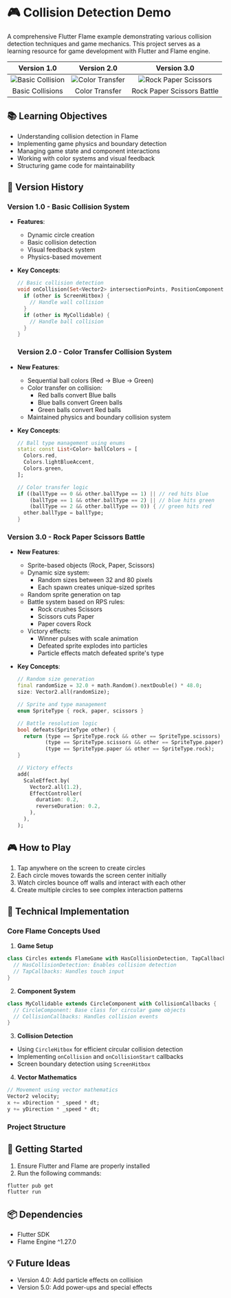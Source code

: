 # 🎮 Collision Detection Demo

A comprehensive Flutter Flame example demonstrating various collision detection techniques and game mechanics. This project serves as a learning resource for game development with Flutter and Flame engine.

| Version 1.0 | Version 2.0 | Version 3.0 |
|:-----------:|:-----------:|:-----------:|
| ![Basic Collision](https://github.com/user-attachments/assets/01ab4ef8-2cfd-498c-8e99-c997149f6c33) | ![Color Transfer](https://github.com/user-attachments/assets/059beebd-9858-4c42-b119-80fd825218dd) | ![Rock Paper Scissors](your_new_gif_url_here) |
| Basic Collisions | Color Transfer | Rock Paper Scissors Battle |

## 📚 Learning Objectives

- Understanding collision detection in Flame
- Implementing game physics and boundary detection
- Managing game state and component interactions
- Working with color systems and visual feedback
- Structuring game code for maintainability

## 🚀 Version History

### Version 1.0 - Basic Collision System

- **Features**:
  - Dynamic circle creation
  - Basic collision detection
  - Visual feedback system
  - Physics-based movement
- **Key Concepts**:

  ```dart
  // Basic collision detection
  void onCollision(Set<Vector2> intersectionPoints, PositionComponent other) {
    if (other is ScreenHitbox) {
      // Handle wall collision
    }
    if (other is MyCollidable) {
      // Handle ball collision
    }
  }
  ```

  ### Version 2.0 - Color Transfer Collision System

- **New Features**:
  - Sequential ball colors (Red → Blue → Green)
  - Color transfer on collision:
    - Red balls convert Blue balls
    - Blue balls convert Green balls
    - Green balls convert Red balls
  - Maintained physics and boundary collision system
- **Key Concepts**:

  ```dart
  // Ball type management using enums
  static const List<Color> ballColors = [
    Colors.red,
    Colors.lightBlueAccent,
    Colors.green,
  ];

  // Color transfer logic
  if ((ballType == 0 && other.ballType == 1) || // red hits blue
      (ballType == 1 && other.ballType == 2) || // blue hits green
      (ballType == 2 && other.ballType == 0)) { // green hits red
    other.ballType = ballType;
  }
  ```

### Version 3.0 - Rock Paper Scissors Battle

- **New Features**:
  - Sprite-based objects (Rock, Paper, Scissors)
  - Dynamic size system:
    - Random sizes between 32 and 80 pixels
    - Each spawn creates unique-sized sprites
  - Random sprite generation on tap
  - Battle system based on RPS rules:
    - Rock crushes Scissors
    - Scissors cuts Paper
    - Paper covers Rock
  - Victory effects:
    - Winner pulses with scale animation
    - Defeated sprite explodes into particles
    - Particle effects match defeated sprite's type

- **Key Concepts**:

  ```dart
  // Random size generation
  final randomSize = 32.0 + math.Random().nextDouble() * 48.0;
  size: Vector2.all(randomSize);

  // Sprite and type management
  enum SpriteType { rock, paper, scissors }

  // Battle resolution logic
  bool defeats(SpriteType other) {
    return (type == SpriteType.rock && other == SpriteType.scissors) ||
           (type == SpriteType.scissors && other == SpriteType.paper) ||
           (type == SpriteType.paper && other == SpriteType.rock);
  }

  // Victory effects
  add(
    ScaleEffect.by(
      Vector2.all(1.2),
      EffectController(
        duration: 0.2,
        reverseDuration: 0.2,
      ),
    ),
  );

  ```

## 🎮 How to Play

1. Tap anywhere on the screen to create circles
2. Each circle moves towards the screen center initially
3. Watch circles bounce off walls and interact with each other
4. Create multiple circles to see complex interaction patterns

## 🔧 Technical Implementation

### Core Flame Concepts Used

1. **Game Setup**

```dart
class Circles extends FlameGame with HasCollisionDetection, TapCallbacks {
  // HasCollisionDetection: Enables collision detection
  // TapCallbacks: Handles touch input
}
```

2. **Component System**

```dart
class MyCollidable extends CircleComponent with CollisionCallbacks {
  // CircleComponent: Base class for circular game objects
  // CollisionCallbacks: Handles collision events
}
```

3. **Collision Detection**

- Using `CircleHitbox` for efficient circular collision detection
- Implementing `onCollision` and `onCollisionStart` callbacks
- Screen boundary detection using `ScreenHitbox`

4. **Vector Mathematics**

```dart
// Movement using vector mathematics
Vector2 velocity;
x += xDirection * _speed * dt;
y += yDirection * _speed * dt;
```

### Project Structure

## 🚀 Getting Started

1. Ensure Flutter and Flame are properly installed
2. Run the following commands:

```bash
flutter pub get
flutter run
```

## 📦 Dependencies

- Flutter SDK
- Flame Engine ^1.27.0

## 💡 Future Ideas

- Version 4.0: Add particle effects on collision
- Version 5.0: Add power-ups and special effects
